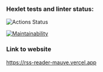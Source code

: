 ### Hexlet tests and linter status:
![Actions Status](/workflows/hexlet-check/badge.svg)

[![Maintainability](https://api.codeclimate.com/v1/badges/d83079bca07cd2da0380/maintainability)](https://codeclimate.com/github/asagafonov/RSS-reader/maintainability)

### Link to website
https://rss-reader-mauve.vercel.app
